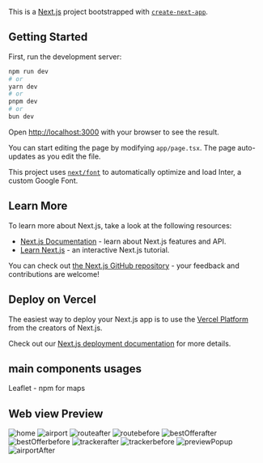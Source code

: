 This is a [Next.js](https://nextjs.org/) project bootstrapped with [`create-next-app`](https://github.com/vercel/next.js/tree/canary/packages/create-next-app).

## Getting Started

First, run the development server:

```bash
npm run dev
# or
yarn dev
# or
pnpm dev
# or
bun dev
```

Open [http://localhost:3000](http://localhost:3000) with your browser to see the result.

You can start editing the page by modifying `app/page.tsx`. The page auto-updates as you edit the file.

This project uses [`next/font`](https://nextjs.org/docs/basic-features/font-optimization) to automatically optimize and load Inter, a custom Google Font.

## Learn More

To learn more about Next.js, take a look at the following resources:

- [Next.js Documentation](https://nextjs.org/docs) - learn about Next.js features and API.
- [Learn Next.js](https://nextjs.org/learn) - an interactive Next.js tutorial.

You can check out [the Next.js GitHub repository](https://github.com/vercel/next.js/) - your feedback and contributions are welcome!

## Deploy on Vercel

The easiest way to deploy your Next.js app is to use the [Vercel Platform](https://vercel.com/new?utm_medium=default-template&filter=next.js&utm_source=create-next-app&utm_campaign=create-next-app-readme) from the creators of Next.js.

Check out our [Next.js deployment documentation](https://nextjs.org/docs/deployment) for more details.


## main components usages

Leaflet - npm for maps
## Web view Preview

![home](https://github.com/gk69-cz/Next-Template/assets/69849029/7cc7d8d7-d687-4815-9c24-cf309d92d518)
![airport](https://github.com/gk69-cz/Next-Template/assets/69849029/1d7e2f64-5d41-471e-9a5b-0b06e8d1bcee)
![routeafter](https://github.com/gk69-cz/Next-Template/assets/69849029/bd9a6f62-8a38-451e-ae31-dfc152dc093c)
![routebefore](https://github.com/gk69-cz/Next-Template/assets/69849029/d35349aa-e87c-4d25-82c9-6173c805683c)
![bestOfferafter](https://github.com/gk69-cz/Next-Template/assets/69849029/838ba36a-ad67-44f2-b279-0bf5f8975eaf)
![bestOfferbefore](https://github.com/gk69-cz/Next-Template/assets/69849029/7d194df2-6ecb-435d-a7a7-bde710b5199c)
![trackerafter](https://github.com/gk69-cz/Next-Template/assets/69849029/a364aa59-b213-4bc6-96fc-eda302770d8b)
![trackerbefore](https://github.com/gk69-cz/Next-Template/assets/69849029/ea07af0c-fc13-491f-9f83-8ad0ef98de2d)
![previewPopup](https://github.com/gk69-cz/Next-Template/assets/69849029/676d383c-ebc2-48f0-9e26-a294e95c14ac)
![airportAfter](https://github.com/gk69-cz/Next-Template/assets/69849029/2aecd640-9d1d-4c60-a522-8397b7d3bf65)




